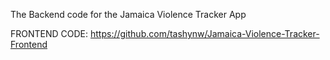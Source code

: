 The Backend code for the Jamaica Violence Tracker App

FRONTEND CODE: https://github.com/tashynw/Jamaica-Violence-Tracker-Frontend
